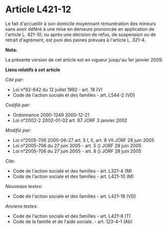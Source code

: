 # Article L421-12

Le fait d'accueillir à son domicile moyennant rémunération des mineurs sans avoir déféré à une mise en demeure prononcée en
application de l'article L. 421-10, ou après une décision de refus, de suspension ou de retrait d'agrément, est puni des
peines prévues à l'article L. 321-4.

**Nota:**

La présente version de cet article est en vigueur jusqu'au 1er janvier 2009.

**Liens relatifs à cet article**

_Cité par_:

  - Loi n°92-642 du 12 juillet 1992 - art. 18 (V)
  - Code de l'action sociale et des familles - art. L544-2 (VD)

_Codifié par_:

  - Ordonnance 2000-1249 2000-12-21
  - Loi n°2002-2 2002-01-02 art. 87 JORF 3 janvier 2002

_Modifié par_:

  - Loi n°2005-706 2005-06-27 art. 5 I, II, art. 8 VII JORF 28 juin 2005
  - Loi n°2005-706 du 27 juin 2005 - art. 5 () JORF 28 juin 2005
  - Loi n°2005-706 du 27 juin 2005 - art. 8 () JORF 28 juin 2005

_Cite_:

  - Code de l'action sociale et des familles - art. L321-4 (M)
  - Code de l'action sociale et des familles - art. L421-10 (M)

_Nouveaux textes_:

  - Code de l'action sociale et des familles - art. L421-18 (VD)

_Anciens textes_:

  - Code de l'action sociale et des familles - art. L421-8 (T)
  - Code de la famille et de l'aide sociale. - art. 123-4-1 (Ab)
